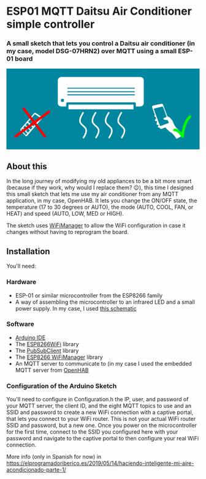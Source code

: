 # ESP01 MQTT Daitsu Air Conditioner simple controller
### A small sketch that lets you control a Daitsu air conditioner (in my case, model DSG-07HRN2) over MQTT using a small ESP-01 board

![Logo](https://raw.githubusercontent.com/ladbsoft/ESP01_Daitsu_Air_Conditioner_simple_controller/master/Image.png "Logo")

## About this
In the long journey of modifying my old appliances to be a bit more smart (because if they work, why would I replace them? 😉), this time I designed this small sketch that lets me use my air conditioner from any MQTT application, in my case, OpenHAB. It lets you change the ON/OFF state, the temperature (17 to 30 degrees or AUTO), the mode (AUTO, COOL, FAN, or HEAT) and speed (AUTO, LOW, MED or HIGH).

The sketch uses [WiFiManager](https://github.com/tzapu/WiFiManager) to allow the WiFi configuration in case it changes without having to reprogram the board.

## Installation
You'll need:

### Hardware
- ESP-01 or similar microcontroller from the ESP8266 family
- A way of assembling the microcontroller to an infrared LED and a small power supply. In my case, I used [this schematic](https://github.com/ladbsoft/ESP01_Daitsu_Air_Conditioner_simple_controller/blob/master/ESP01_Air_Conditioner_simple_controller_Schematic.zip)


### Software
- [Arduino IDE](https://www.arduino.cc/en/Main/Software)
- The [ESP8266WiFi](https://github.com/esp8266/Arduino/tree/master/libraries/ESP8266WiFi) library
- The [PubSubClient](https://github.com/knolleary/pubsubclient) library
- The [ESP8266 WiFiManager](https://github.com/tzapu/WiFiManager) library
- An MQTT server to communicate to (in my case I used the embedded MQTT server from [OpenHAB](https://www.openhab.org/)

### Configuration of the Arduino Sketch
You'll need to configure in Configuration.h the IP, user, and password of your MQTT server, the client ID, and the eight MQTT topics to use and an SSID and password to create a new WiFi connection with a captive portal, that lets you connect to your WiFi router. This is not your actual WiFi router SSID and password, but a new one. Once you power on the microcontroller for the first time, connect to the SSID you configured here with your password and navigate to the captive portal to then configure your real WiFi connection.

More info (only in Spanish for now) in https://elprogramadoriberico.es/2019/05/14/haciendo-inteligente-mi-aire-acondicionado-parte-1/
